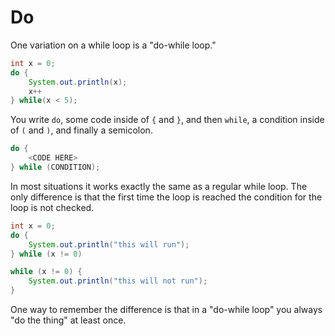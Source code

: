 # Do

One variation on a while loop is a "do-while loop."

```java
int x = 0;
do {
    System.out.println(x);
    x++
} while(x < 5);
```

You write `do`, some code inside of `{` and `}`, and then `while`, a condition inside of
`(` and `)`, and finally a semicolon.

```java
do {
    <CODE HERE>
} while (CONDITION);
```

In most situations it works exactly the same as a regular while loop. The only difference
is that the first time the loop is reached the condition for the loop is not checked.

```java
int x = 0;
do {
    System.out.println("this will run");
} while (x != 0)

while (x != 0) {
    System.out.println("this will not run");
}
```

One way to remember the difference is that in a "do-while loop" you always "do the thing"
at least once.

